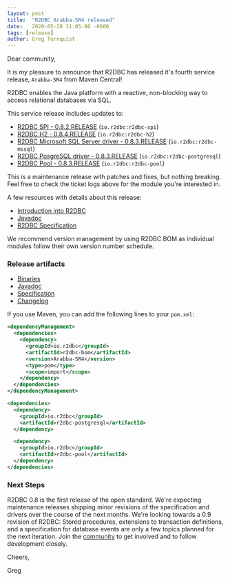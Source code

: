 ```yaml
---
layout: post
title:  "R2DBC Arabba-SR4 released"
date:   2020-05-28 11:05:00 -0600
tags: [release]
author: Greg Turnquist
---
```


Dear community,

It is my pleasure to announce that R2DBC has released it's fourth service release, `Arabba-SR4` from Maven Central!

R2DBC enables the Java platform with a reactive, non-blocking way to access relational databases via SQL.

This service release includes updates to:

* [R2DBC SPI - 0.8.2.RELEASE](https://github.com/r2dbc/r2dbc-spi/milestone/10?closed=1) (`io.r2dbc:r2dbc-spi`)
* [R2DBC H2 - 0.8.4.RELEASE](https://github.com/r2dbc/r2dbc-h2/milestone/10?closed=1) (`io.r2dbc:r2dbc-h2`)
* [R2DBC Microsoft SQL Server driver - 0.8.3.RELEASE](https://github.com/r2dbc/r2dbc-mssql/milestone/9?closed=1) (`io.r2dbc:r2dbc-mssql`)
* [R2DBC PosgreSQL driver - 0.8.3.RELEASE](https://github.com/r2dbc/r2dbc-postgresql/milestone/12?closed=1)  (`io.r2dbc:r2dbc-postgresql`)
* [R2DBC Pool - 0.8.3.RELEASE](https://github.com/r2dbc/r2dbc-pool/milestone/8?closed=1) (`io.r2dbc:r2dbc-pool`)

This is a maintenance release with patches and fixes, but nothing breaking. Feel free to check the ticket logs above for the module you're interested in.

A few resources with details about this release:

* [Introduction into R2DBC](https://www.youtube.com/watch?v=kKyiLcFFe2E)
* [Javadoc](https://r2dbc.io/spec/0.8.2.RELEASE/api/)
* [R2DBC Specification](https://r2dbc.io/spec/0.8.2.RELEASE/spec/html/)

We recommend version management by using R2DBC BOM as individual modules follow their own version number schedule.

### Release artifacts

* [Binaries](http://repo1.maven.org/maven2/io/r2dbc/)
* [Javadoc](http://r2dbc.io/spec/0.8.2.RELEASE/api/)
* [Specification](http://r2dbc.io/spec/0.8.2.RELEASE/spec/html/)
* [Changelog](http://r2dbc.io/spec/0.8.2.RELEASE/CHANGELOG.txt)

If you use Maven, you can add the following lines to your `pom.xml`:

```xml
<dependencyManagement>
  <dependencies>
    <dependency>
      <groupId>io.r2dbc</groupId>
      <artifactId>r2dbc-bom</artifactId>
      <version>Arabba-SR4</version>
      <type>pom</type>
      <scope>import</scope>
    </dependency>
  </dependencies>
</dependencyManagement>

<dependencies>
  <dependency>
    <groupId>io.r2dbc</groupId>
    <artifactId>r2dbc-postgresql</artifactId>
  </dependency>

  <dependency>
    <groupId>io.r2dbc</groupId>
    <artifactId>r2dbc-pool</artifactId>
  </dependency>
</dependencies>
```

### Next Steps

R2DBC 0.8 is the first release of the open standard. We're expecting maintenance releases shipping minor revisions of the specification and drivers over the course of the next months. 
We're looking towards a 0.9 revision of R2DBC: Stored procedures, extensions to transaction definitions, and a specification for database events are only a few topics planned for the next iteration.
Join the [community](https://r2dbc.io/resources) to get involved and to follow development closely.

Cheers, 

Greg